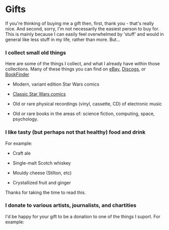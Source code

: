 # Gifts

If you're thinking of buying me a gift then, first, thank you - that's really nice. And second, sorry, 
I'm not necessarily the easiest person to buy for. This is mainly because I can easily feel overwhelmed
by 'stuff' and would in general like less stuff in my life, rather than more. But...

### I collect small old things

Here are some of the things I collect, and what I already have within those collections. Many of these things you can find on [eBay](https://www.ebay.co.uk), [Discogs](https://www.discogs.com), or [BookFinder](https://www.bookfinder.com/)

- Modern, variant edition Star Wars comics

- [Classic Star Wars comics](classic-star-wars.html)

- Old or rare physical recordings (vinyl, cassette, CD) of electronic music

- Old or rare books in the areas of: science fiction, computing, space, psychology.

### I like tasty (but perhaps not that healthy) food and drink

For example:

- Craft ale

- Single-malt Scotch whiskey

- Mouldy cheese (Stilton, etc)

- Crystallized fruit and ginger

Thanks for taking the time to read this.

### I donate to various artists, journalists, and chartities

I'd be happy for your gift to be a donation to one of the things I suport. For example:

